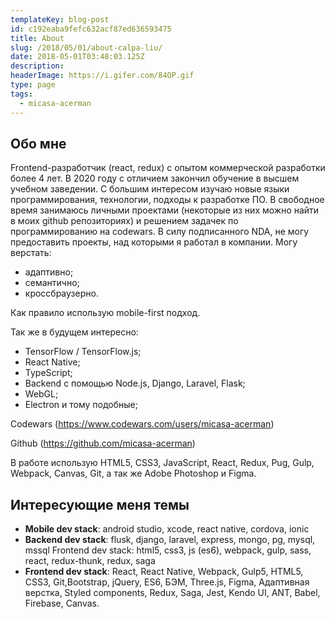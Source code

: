 ```yaml
---
templateKey: blog-post
id: c192eaba9fefc632acf87ed636593475
title: About
slug: /2018/05/01/about-calpa-liu/
date: 2018-05-01T03:48:03.125Z
description: 
headerImage: https://i.gifer.com/84OP.gif
type: page
tags:
  - micasa-acerman
---
```


## Обо мне
Frontend-разработчик (react, redux) с опытом коммерческой разработки более 4 лет. В 2020 году с отличием закончил обучение в высшем учебном заведении. С большим интересом изучаю новые языки программирования, технологии, подходы к разработке ПО. В свободное время занимаюсь личными проектами (некоторые из них можно найти в моих github репозиториях) и решением задачек по программированию на codewars. В силу подписанного NDA, не могу предоставить проекты, над которыми я работал в компании.
Могу верстать:
- адаптивно;
- семантично;
- кроссбраузерно.

Как правило использую mobile-first подход.

Так же в будущем интересно:
- TensorFlow / TensorFlow.js;
- React Native;
- TypeScript;
- Backend с помощью Node.js, Django, Laravel, Flask;
- WebGL;
- Electron и тому подобные;

Сodewars (https://www.codewars.com/users/micasa-acerman)

Github (https://github.com/micasa-acerman)


В работе использую HTML5, CSS3, JavaScript, React, Redux, Pug, Gulp, Webpack, Canvas, Git, а так же Adobe Photoshop и Figma.

## Интересующие меня темы

- **Mobile dev stack**: android studio, xcode, react native, cordova, ionic 
- **Backend dev stack**: flusk, django, laravel, express, mongo, pg, mysql, mssql Frontend dev stack: html5, css3, js (es6), webpack, gulp, sass, react, redux-thunk, redux, saga
- **Frontend dev stack**: React, React Native, Webpack, Gulp5, HTML5, CSS3, Git,Bootstrap, jQuery, ES6, БЭМ, Three.js, Figma, Адаптивная верстка, Styled components, Redux, Saga, Jest, Kendo UI, ANT, Babel, Firebase, Canvas.